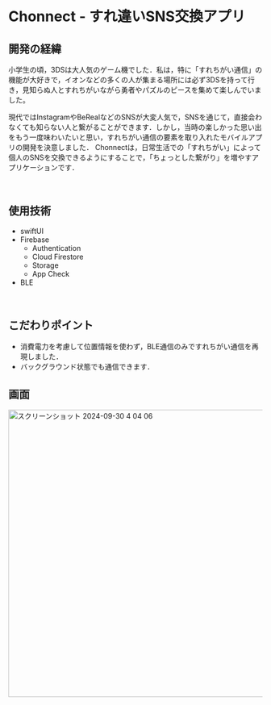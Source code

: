 # Chonnect - すれ違いSNS交換アプリ

## 開発の経緯
小学生の頃，3DSは大人気のゲーム機でした．私は，特に「すれちがい通信」の機能が大好きで，イオンなどの多くの人が集まる場所には必ず3DSを持って行き，見知らぬ人とすれちがいながら勇者やパズルのピースを集めて楽しんでいました。

現代ではInstagramやBeRealなどのSNSが大変人気で，SNSを通じて，直接会わなくても知らない人と繋がることができます．しかし，当時の楽しかった思い出をもう一度味わいたいと思い，すれちがい通信の要素を取り入れたモバイルアプリの開発を決意しました．
Chonnectは，日常生活での「すれちがい」によって個人のSNSを交換できるようにすることで，「ちょっとした繋がり」を増やすアプリケーションです．

<br>

## 使用技術
* swiftUI
* Firebase
  * Authentication
  * Cloud Firestore
  * Storage
  * App Check
* BLE

<br>

## こだわりポイント
* 消費電力を考慮して位置情報を使わず，BLE通信のみですれちがい通信を再現しました．
* バックグラウンド状態でも通信できます．

## 画面
<img width="570" alt="スクリーンショット 2024-09-30 4 04 06" src="https://github.com/user-attachments/assets/be9c08ac-178e-4740-9f34-0a1dde696bdc">
